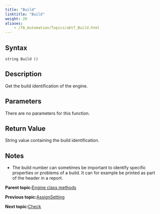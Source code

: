 ```yaml
--- 
title: "Build"
linktitle: "Build"
weight: 20
aliases: 
    - /TA_Automation/Topics/abtf_Build.html
---
```


## Syntax

`string Build ()`

## Description

Get the build identification of the engine.

## Parameters

There are no parameters for this function.

## Return Value

String value containing the build identification.

## Notes

-   The build number can sometimes be important to identify specific properties or problems of a build. It can for example be printed as part of the header in a report.

**Parent topic:**[Engine class methods](/TA_Automation/Topics/abtf_Engine_classes.html)

**Previous topic:**[AssignSetting](/TA_Automation/Topics/abtf_AssignSetting.html)

**Next topic:**[Check](/TA_Automation/Topics/abtf_Check.html)

